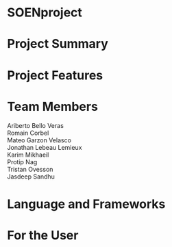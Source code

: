 # SOENproject

# Project Summary

# Project Features 

# Team Members
Ariberto Bello Veras<br>
Romain Corbel<br>
Mateo Garzon Velasco<br>
Jonathan Lebeau Lemieux<br>
Karim Mikhaeil<br>
Protip Nag<br>
Tristan Ovesson<br>
Jasdeep Sandhu<br>

# Language and Frameworks

# For the User

